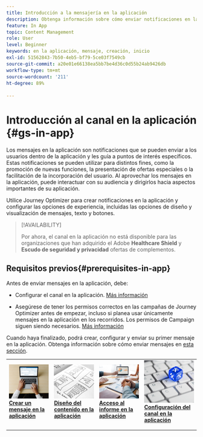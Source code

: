 ```yaml
---
title: Introducción a la mensajería en la aplicación
description: Obtenga información sobre cómo enviar notificaciones en la aplicación con Journey Optimizer
feature: In App
topic: Content Management
role: User
level: Beginner
keywords: en la aplicación, mensaje, creación, inicio
exl-id: 51562843-7b50-4eb5-bf79-5ce03f7549cb
source-git-commit: a20e01e66138ea5bb7be4d36c0d55b24ab9426db
workflow-type: tm+mt
source-wordcount: '211'
ht-degree: 89%

---
```


# Introducción al canal en la aplicación {#gs-in-app}

Los mensajes en la aplicación son notificaciones que se pueden enviar a los usuarios dentro de la aplicación y les guía a puntos de interés específicos. Estas notificaciones se pueden utilizar para distintos fines, como la promoción de nuevas funciones, la presentación de ofertas especiales o la facilitación de la incorporación del usuario. Al aprovechar los mensajes en la aplicación, puede interactuar con su audiencia y dirigirlos hacia aspectos importantes de su aplicación.

Utilice Journey Optimizer para crear notificaciones en la aplicación y configurar las opciones de experiencia, incluidas las opciones de diseño y visualización de mensajes, texto y botones.

>[!AVAILABILITY]
>
>Por ahora, el canal en la aplicación no está disponible para las organizaciones que han adquirido el Adobe **Healthcare Shield** y **Escudo de seguridad y privacidad** ofertas de complementos.

## Requisitos previos{#prerequisites-in-app}

Antes de enviar mensajes en la aplicación, debe:

* Configurar el canal en la aplicación. [Más información](inapp-configuration.md)

* Asegúrese de tener los permisos correctos en las campañas de Journey Optimizer antes de empezar, incluso si planea usar únicamente mensajes en la aplicación en los recorridos. Los permisos de Campaign siguen siendo necesarios. [Más información](../campaigns/get-started-with-campaigns.md#campaign-prerequisites)

Cuando haya finalizado, podrá crear, configurar y enviar su primer mensaje en la aplicación. Obtenga información sobre cómo enviar mensajes en [esta sección](create-in-app.md).

<table style="table-layout:fixed"><tr style="border: 0;">
<td>
<a href="create-in-app.md">
<img alt="Posible cliente" src="../assets/do-not-localize/inapp-create.jpeg">
</a>
<div><a href="create-in-app.md"><strong>Crear un mensaje en la aplicación</strong>
</div>
<p>
</td>
<td>
<a href="design-in-app.md">
<img alt="Poco frecuente" src="../assets/do-not-localize/inapp-design.jpg">
</a>
<div>
<a href="design-in-app.md"><strong>Diseño del contenido en la aplicación</strong></a>
</div>
<p></td>
<td>
<a href="../reports/campaign-global-report.md#inapp-global">
<img alt="Validación" src="../assets/do-not-localize/inapp-report.jpg">
</a>
<div>
<a href="../reports/campaign-global-report.md#inapp-global"><strong>Acceso al informe en la aplicación</strong></a>
</div>
<p>
</td>
<td>
<a href="inapp-configuration.md">
<img alt="Validación" src="../assets/do-not-localize/inapp-config.jpg">
</a>
<div>
<a href="inapp-configuration.md"><strong>Configuración del canal en la aplicación</strong></a>
</div>
<p>
</td>
</tr></table>
